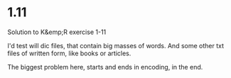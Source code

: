 # 1.11

Solution to K&emp;R exercise 1-11

I'd test will dic files, that contain big masses of words. And some other txt
files of written form, like books or articles.

The biggest problem here, starts and ends in encoding, in the end.
